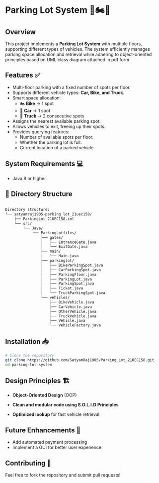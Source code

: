# Parking Lot System 🚗🏍️🚚

## Overview

This project implements a **Parking Lot System** with multiple floors, supporting different types of vehicles. The system efficiently manages parking space allocation and retrieval while adhering to object-oriented principles based on UML class diagram attached in pdf form

## Features ✅

- Multi-floor parking with a fixed number of spots per floor.
- Supports different vehicle types: **Car, Bike, and Truck**.
- Smart space allocation:
  - 🏍 **Bike** → 1 spot
  - 🚗 **Car** → 1 spot
  - 🚚 **Truck** → 2 consecutive spots
- Assigns the nearest available parking spot.
- Allows vehicles to exit, freeing up their spots.
- Provides querying features:
  - Number of available spots per floor.
  - Whether the parking lot is full.
  - Current location of a parked vehicle.

## System Requirements 💻
- Java 8 or higher

## 📂 Directory Structure 
```bash

Directory structure:
└── satyamraj1905-parking_lot_21uec158/
    ├── ParkingLot_21UEC158.iml
    └── src/
        └── Java/
            └── ParkingLotfiles/
                ├── gates/
                │   ├── EntranceGate.java
                │   └── ExitGate.java
                ├── main/
                │   └── Main.java
                ├── parkinglot/
                │   ├── BikeParkingSpot.java
                │   ├── CarParkingSpot.java
                │   ├── ParkingFloor.java
                │   ├── ParkingLot.java
                │   ├── ParkingSpot.java
                │   ├── Ticket.java
                │   └── TruckParkingSpot.java
                └── vehicles/
                    ├── BikeVehicle.java
                    ├── CarVehicle.java
                    ├── OtherVehicle.java
                    ├── TruckVehicle.java
                    ├── Vehicle.java
                    └── VehicleFactory.java

```
## Installation 📥

```bash
# Clone the repository
git clone https://github.com/SatyamRaj1905/Parking_Lot_21UEC158.git
cd parking-lot-system

```

## Design Principles 🏗️

- **Object-Oriented Design** (OOP)

- **Clean and modular code using S.O.L.I.D Principles**

- **Optimized lookup** for fast vehicle retrieval

## Future Enhancements 🔮

- Add automated payment processing
- Implement a GUI for better user experience

## Contributing 🤝

Feel free to fork the repository and submit pull requests!



